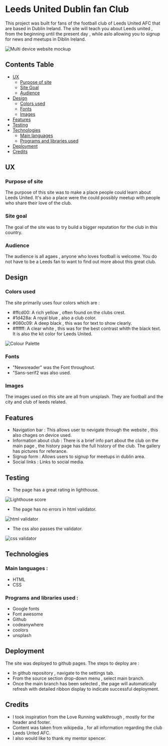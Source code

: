 # Leeds United Dublin fan Club

This project was built for fans of the football club of Leeds United AFC that are based in Dublin Ireland. The site will teach you about Leeds united , from the beginning until the present day , while aslo allowing you to signup for news and meetups in Diblin Ireland.

![Multi device website mockup](https://github.com/Landfish744/Milestone_Project_1/blob/main/assets/images/Mockup%20devices.png)

## Contents Table

- [UX](#ux "UX")
  - [Purpose of site](#purpose-of-site "Purpose of site")
  - [Site Goal](#site-goal "Site Goal")
  - [Audience](#audience "Audience")
- [Design](#design "Design")
  - [Colors used](#colors-used "Colors used")
  - [Fonts](#fonts "Fonts")
  - [Images](#images "Images")
- [Features](#features "Features")
- [Testing](#testing "Testing")
- [Technologies](#technologies "Technologies")
  - [Main languages](#main-languages "Main languages")
  - [Programs and libraries used](#programs-and-libraries-used "Programs and libraries used")
- [Deployment](#deployment "Deployment")
- [Credits](#credits "Credits")


## UX 

### Purpose of site 

The purpose of this site was to make a place people could learn about Leeds United. It's also a place were the could possibly meetup with people who share their love of the club.

### Site goal

The goal of the site was to try build a bigger reputation for the club in this country.

### Audience 

The audience is all agaes , anyone who loves football is welcome. You do not have to be a Leeds fan to want to find out more about this great club.

## Design 

### Colors used 

The site primarily uses four colors which are :

- #ffcd00: A rich yellow , often found on the clubs crest.
- #1d428a: A royal blue , also a club color.
- #080c09: A deep black , this was for text to show clearly.
- #ffffff: A clear white , this was for the best contrast whith the black text. It is also the kit color for Leeds United.

![Colour Palette](https://github.com/Landfish744/Milestone_Project_1/blob/main/assets/images/Colors-Milestone-project-1.png)

### Fonts

- "Newsreader" was the Font throughout.
- "Sans-serif2 was also used.

### Images

The images used on this site are all from unsplash. They are football and the city and club of leeds related.

## Features 

- Navigation bar : This allows user to nevigate through the website , this also chages on device used.
- Information about club : There is a brief info part about the club on the main page , the history page has the full history of the club. The gallery has pictures for referance.
- Signup form : Allows users to signup for meetups in dublin area.
- Social links : Links to social media.

## Testing 

- The page has a great rating in lighthouse.

![Lighthouse score](https://github.com/Landfish744/Milestone_Project_1/blob/main/assets/images/Lighthouse%20score.png)

- The page has no errors in html validator.

![html validator](https://github.com/Landfish744/Milestone_Project_1/blob/main/assets/images/HTML%20validator.png)

- The css also passes the validator.

![css validator](https://github.com/Landfish744/Milestone_Project_1/blob/main/assets/images/CSS%20validator.png)

## Technologies

### Main languages :

- HTML
- CSS 

### Programs and libraries used :

- Google fonts 
- Font awesome
- Github 
- codeanywhere
- coolors
- unsplash

## Deployment

The site was deployed to github pages. The steps to deploy are :

- In github repository , navigate to the settings tab.
- From the source section drop-down menu , select main branch.
- Once the main branch has been selected , the page will automatically refresh with detailed ribbon display to indicate successful deployment.

## Credits 

- I took inspiration from the Love Running walkthrough , mostly for the header and footer.
- Content was taken from wikipedia , for all information regarding the club Leeds Unted AFC.
- I also would like to thank my mentor spencer.